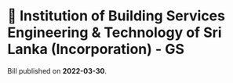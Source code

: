 # 📄  Institution of Building Services Engineering & Technology of Sri Lanka (Incorporation) - GS

Bill published on **2022-03-30**.


